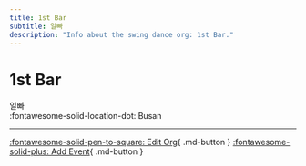 ```yaml
---
title: 1st Bar
subtitle: 일빠
description: "Info about the swing dance org: 1st Bar."
---
```


# 1st Bar

일빠  
:fontawesome-solid-location-dot: Busan  


---

[:fontawesome-solid-pen-to-square: Edit Org](https://github.com/swingdance/orgs/issues/new?assignees=&labels=update+org&projects=&template=03-update_entity.yml&title=Update%20Org%3A%20ko_KR%20%E2%80%A2%201st%20Bar&region=ko_KR&id=1st-bar&name=1st%20Bar){ .md-button } [:fontawesome-solid-plus: Add Event](https://github.com/swingdance/events/issues/new?assignees=&labels=add+event&projects=&template=02-add_entity.yml&title=Add%20Event%3A%20ko_KR%20%E2%80%A2%20%3CName%3E&region=ko_KR&province=Busan&city=Busan&org_id=1st-bar){ .md-button }
